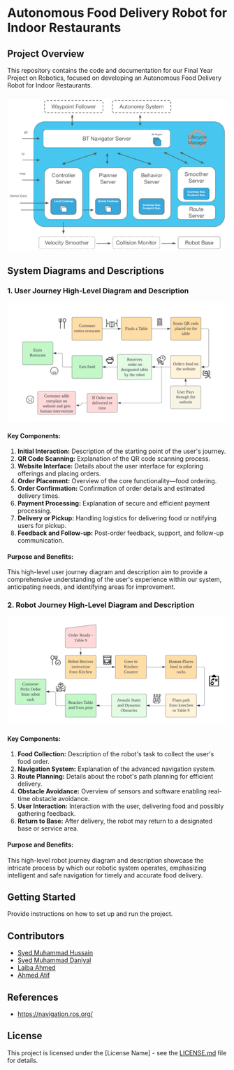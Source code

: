 # Autonomous Food Delivery Robot for Indoor Restaurants

## Project Overview

This repository contains the code and documentation for our Final Year Project on Robotics, focused on developing an Autonomous Food Delivery Robot for Indoor Restaurants.



![User Journey Diagram](https://github.com/SYED-M-HUSSAIN/Robotics_Capstone/blob/main/Screenshot%20from%202023-11-28%2011-27-26.png)

## System Diagrams and Descriptions

### 1. User Journey High-Level Diagram and Description

![User Journey Diagram](https://github.com/SYED-M-HUSSAIN/Robotics_Capstone/blob/main/Customer%20Journey%20revised.png)

#### Key Components:

1. **Initial Interaction:** Description of the starting point of the user's journey.
2. **QR Code Scanning:** Explanation of the QR code scanning process.
3. **Website Interface:** Details about the user interface for exploring offerings and placing orders.
4. **Order Placement:** Overview of the core functionality—food ordering.
5. **Order Confirmation:** Confirmation of order details and estimated delivery times.
6. **Payment Processing:** Explanation of secure and efficient payment processing.
7. **Delivery or Pickup:** Handling logistics for delivering food or notifying users for pickup.
8. **Feedback and Follow-up:** Post-order feedback, support, and follow-up communication.

#### Purpose and Benefits:

This high-level user journey diagram and description aim to provide a comprehensive understanding of the user's experience within our system, anticipating needs, and identifying areas for improvement.

### 2. Robot Journey High-Level Diagram and Description

![Robot Journey Diagram](https://github.com/SYED-M-HUSSAIN/Robotics_Capstone/blob/main/robotjourney.png)

#### Key Components:

1. **Food Collection:** Description of the robot's task to collect the user's food order.
2. **Navigation System:** Explanation of the advanced navigation system.
3. **Route Planning:** Details about the robot's path planning for efficient delivery.
4. **Obstacle Avoidance:** Overview of sensors and software enabling real-time obstacle avoidance.
5. **User Interaction:** Interaction with the user, delivering food and possibly gathering feedback.
6. **Return to Base:** After delivery, the robot may return to a designated base or service area.

#### Purpose and Benefits:

This high-level robot journey diagram and description showcase the intricate process by which our robotic system operates, emphasizing intelligent and safe navigation for timely and accurate food delivery.

## Getting Started

Provide instructions on how to set up and run the project.

## Contributors

- [Syed Muhammad Hussain]([link-to-your-github-profile](https://github.com/SYED-M-HUSSAIN))
- [Syed Muhammad Daniyal](link-to-your-github-profile)
- [Laiba Ahmed](link-to-your-github-profile)
- [Ahmed Atif](link-to-your-github-profile)
## References

- https://navigation.ros.org/
  
## License

This project is licensed under the [License Name] - see the [LICENSE.md](LICENSE.md) file for details.

